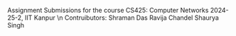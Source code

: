 Assignment Submissions for the course CS425: Computer Networks 2024-25-2, IIT Kanpur 
\n Contruibutors:
Shraman Das
Ravija Chandel
Shaurya Singh
